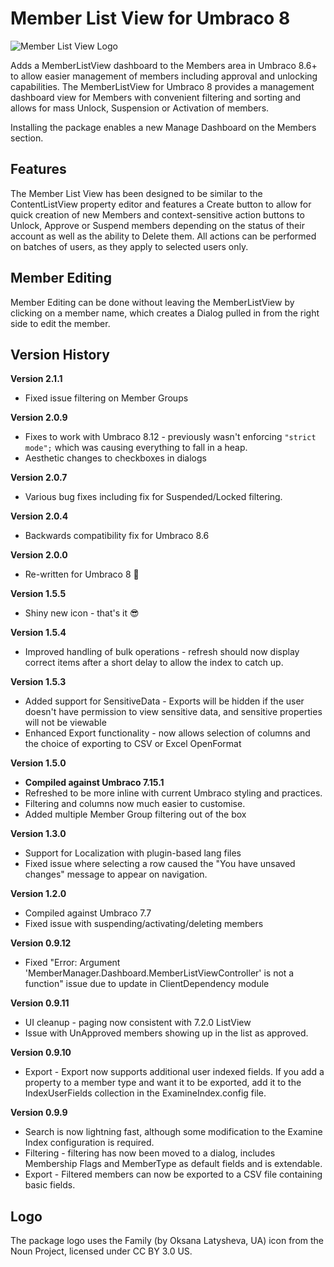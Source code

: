 # Member List View for Umbraco 8

![Member List View Logo](https://raw.githubusercontent.com/YourITGroup/umbMemberListView/master/assets/Membership_logo.png)

Adds a MemberListView dashboard to the Members area in Umbraco 8.6+ to allow easier management of members including approval and unlocking capabilities.
The MemberListView for Umbraco 8 provides a management dashboard view for Members with convenient filtering and sorting and allows for mass Unlock, Suspension or Activation of members.

Installing the package enables a new Manage Dashboard on the Members section.

## Features

The Member List View has been designed to be similar to the ContentListView property editor and features a Create button to allow for quick creation of new Members and context-sensitive action buttons to Unlock, Approve or Suspend members depending on the status of their account as well as the ability to Delete them.  All actions can be performed on batches of users, as they apply to selected users only.

## Member Editing

Member Editing can be done without leaving the MemberListView by clicking on a member name, which creates a Dialog pulled in from the right side to edit the member.

## Version History

**Version 2.1.1**

* Fixed issue filtering on Member Groups

**Version 2.0.9**

* Fixes to work with Umbraco 8.12 - previously wasn't enforcing `"strict mode";` which was causing everything to fall in a heap.
* Aesthetic changes to checkboxes in dialogs

**Version 2.0.7**

* Various bug fixes including fix for Suspended/Locked filtering.

**Version 2.0.4**

* Backwards compatibility fix for Umbraco 8.6

**Version 2.0.0**

* Re-written for Umbraco 8 🎉

**Version 1.5.5**

* Shiny new icon - that's it 😎

**Version 1.5.4**

* Improved handling of bulk operations - refresh should now display correct items after a short delay to allow the index to catch up.

**Version 1.5.3**

* Added support for SensitiveData - Exports will be hidden if the user doesn't have permission to view sensitive data, and sensitive properties will not be viewable
* Enhanced Export functionality - now allows selection of columns and the choice of exporting to CSV or Excel OpenFormat

**Version 1.5.0**

* **Compiled against Umbraco 7.15.1**
* Refreshed to be more inline with current Umbraco styling and practices.
* Filtering and columns now much easier to customise.
* Added multiple Member Group filtering out of the box

**Version 1.3.0**
* Support for Localization with plugin-based lang files
* Fixed issue where selecting a row caused the "You have unsaved changes" message to appear on navigation.

**Version 1.2.0**

* Compiled against Umbraco 7.7
* Fixed issue with suspending/activating/deleting members

**Version 0.9.12**

* Fixed "Error: Argument 'MemberManager.Dashboard.MemberListViewController' is not a function" issue due to update in ClientDependency module

**Version 0.9.11**

* UI cleanup - paging now consistent with 7.2.0 ListView
* Issue with UnApproved members showing up in the list as approved.

**Version 0.9.10**

* Export - Export now supports additional user indexed fields. If you add a property to a member type and want it to be exported, add it to the IndexUserFields collection in the ExamineIndex.config file.

**Version 0.9.9**

* Search is now lightning fast, although some modification to the Examine Index configuration is required. 
* Filtering - filtering has now been moved to a dialog, includes Membership Flags and MemberType as default fields and is extendable.
* Export - Filtered members can now be exported to a CSV file containing basic fields. 

## Logo
The package logo uses the Family (by Oksana Latysheva, UA) icon from the Noun Project, licensed under CC BY 3.0 US.
